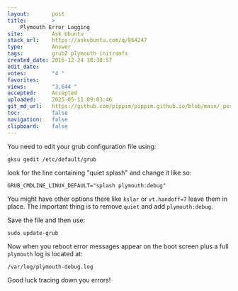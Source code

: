 ```yaml
---
layout:       post
title:        >
    Plymouth Error Logging
site:         Ask Ubuntu
stack_url:    https://askubuntu.com/q/864247
type:         Answer
tags:         grub2 plymouth initramfs
created_date: 2016-12-24 18:38:57
edit_date:    
votes:        "4 "
favorites:    
views:        "3,644 "
accepted:     Accepted
uploaded:     2025-05-11 09:03:46
git_md_url:   https://github.com/pippim/pippim.github.io/blob/main/_posts/2016/2016-12-24-Plymouth-Error-Logging.md
toc:          false
navigation:   false
clipboard:    false
---
```


You need to edit your grub configuration file using:

``` 
gksu gedit /etc/default/grub
```

look for the line containing "quiet splash" and change it like so:

``` 
GRUB_CMDLINE_LINUX_DEFAULT="splash plymouth:debug"
```

You might have other options there like `kslar` or `vt.handoff=7` leave them in place. The important thing is to remove `quiet` and add `plymouth:debug`.

Save the file and then use:

``` 
sudo update-grub
```

Now when you reboot error messages appear on the boot screen plus a full `plymouth` log is located at:

``` 
/var/log/plymouth-debug.log
```

Good luck tracing down you errors!
